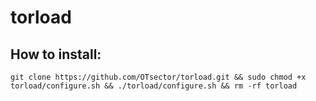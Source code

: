 # torload
## How to install:
	git clone https://github.com/OTsector/torload.git && sudo chmod +x torload/configure.sh && ./torload/configure.sh && rm -rf torload
